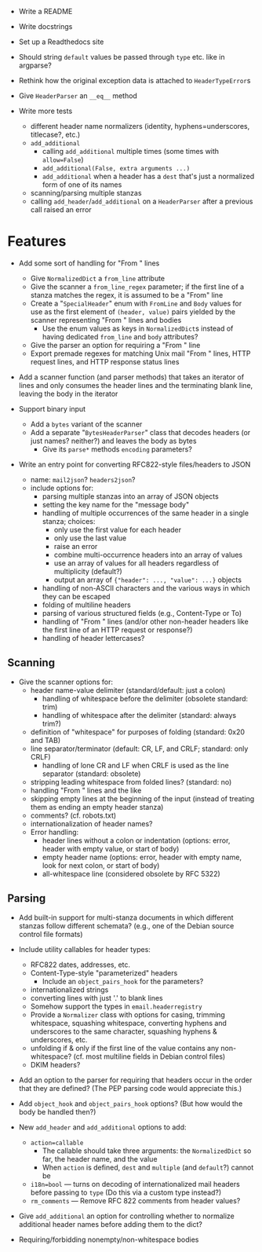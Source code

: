- Write a README
- Write docstrings
- Set up a Readthedocs site
- Should string `default` values be passed through `type` etc. like in
  argparse?
- Rethink how the original exception data is attached to `HeaderTypeError`s
- Give `HeaderParser` an `__eq__` method

- Write more tests
    - different header name normalizers (identity, hyphens=underscores,
      titlecase?, etc.)
    - `add_additional`
        - calling `add_additional` multiple times (some times with
          `allow=False`)
        - `add_additional(False, extra arguments ...)`
        - `add_additional` when a header has a `dest` that's just a normalized
          form of one of its names
    - scanning/parsing multiple stanzas
    - calling `add_header`/`add_additional` on a `HeaderParser` after a
      previous call raised an error


Features
========
- Add some sort of handling for "From " lines
    - Give `NormalizedDict` a `from_line` attribute
    - Give the scanner a `from_line_regex` parameter; if the first line of a
      stanza matches the regex, it is assumed to be a "From" line
    - Create a "`SpecialHeader`" enum with `FromLine` and `Body` values for use
      as the first element of `(header, value)` pairs yielded by the scanner
      representing "From " lines and bodies
        - Use the enum values as keys in `NormalizedDict`s instead of having
          dedicated `from_line` and `body` attributes?
    - Give the parser an option for requiring a "From " line
    - Export premade regexes for matching Unix mail "From " lines, HTTP
      request lines, and HTTP response status lines

- Add a scanner function (and parser methods) that takes an iterator of lines
  and only consumes the header lines and the terminating blank line, leaving
  the body in the iterator

- Support binary input
    - Add a `bytes` variant of the scanner
    - Add a separate "`BytesHeaderParser`" class that decodes headers (or just
      names? neither?) and leaves the body as bytes
        - Give its `parse*` methods `encoding` parameters?

- Write an entry point for converting RFC822-style files/headers to JSON
    - name: `mail2json`? `headers2json`?
    - include options for:
        - parsing multiple stanzas into an array of JSON objects
        - setting the key name for the "message body"
        - handling of multiple occurrences of the same header in a single
          stanza; choices:
            - only use the first value for each header
            - only use the last value
            - raise an error
            - combine multi-occurrence headers into an array of values
            - use an array of values for all headers regardless of multiplicity
              (default?)
            - output an array of `{"header": ..., "value": ...}` objects
        - handling of non-ASCII characters and the various ways in which they
          can be escaped
        - folding of multiline headers
        - parsing of various structured fields (e.g., Content-Type or To)
        - handling of "From " lines (and/or other non-header headers like the
          first line of an HTTP request or response?)
        - handling of header lettercases?

Scanning
--------
- Give the scanner options for:
    - header name-value delimiter (standard/default: just a colon)
        - handling of whitespace before the delimiter (obsolete standard: trim)
        - handling of whitespace after the delimiter (standard: always trim?)
    - definition of "whitespace" for purposes of folding (standard: 0x20 and
      TAB)
    - line separator/terminator (default: CR, LF, and CRLF; standard: only
      CRLF)
        - handling of lone CR and LF when CRLF is used as the line separator
          (standard: obsolete)
    - stripping leading whitespace from folded lines? (standard: no)
    - handling "From " lines and the like
    - skipping empty lines at the beginning of the input (instead of treating
      them as ending an empty header stanza)
    - comments? (cf. robots.txt)
    - internationalization of header names?
    - Error handling:
        - header lines without a colon or indentation (options: error, header
          with empty value, or start of body)
        - empty header name (options: error, header with empty name, look for
          next colon, or start of body)
        - all-whitespace line (considered obsolete by RFC 5322)

Parsing
-------
- Add built-in support for multi-stanza documents in which different stanzas
  follow different schemata? (e.g., one of the Debian source control file
  formats)

- Include utility callables for header types:
    - RFC822 dates, addresses, etc.
    - Content-Type-style "parameterized" headers
        - Include an `object_pairs_hook` for the parameters?
    - internationalized strings
    - converting lines with just '.' to blank lines
    - Somehow support the types in `email.headerregistry`
    - Provide a `Normalizer` class with options for casing, trimming
      whitespace, squashing whitespace, converting hyphens and underscores to
      the same character, squashing hyphens & underscores, etc.
    - unfolding if & only if the first line of the value contains any
      non-whitespace? (cf. most multiline fields in Debian control files)
    - DKIM headers?

- Add an option to the parser for requiring that headers occur in the order
  that they are defined?  (The PEP parsing code would appreciate this.)

- Add `object_hook` and `object_pairs_hook` options? (But how would the body be
  handled then?)

- New `add_header` and `add_additional` options to add:
    - `action=callable`
        - The callable should take three arguments: the `NormalizedDict` so
          far, the header name, and the value
        - When `action` is defined, `dest` and `multiple` (and `default`?)
          cannot be
    - `i18n=bool` — turns on decoding of internationalized mail headers before
      passing to `type` (Do this via a custom type instead?)
    - `rm_comments` — Remove RFC 822 comments from header values?

- Give `add_additional` an option for controlling whether to normalize
  additional header names before adding them to the dict?

- Requiring/forbidding nonempty/non-whitespace bodies
